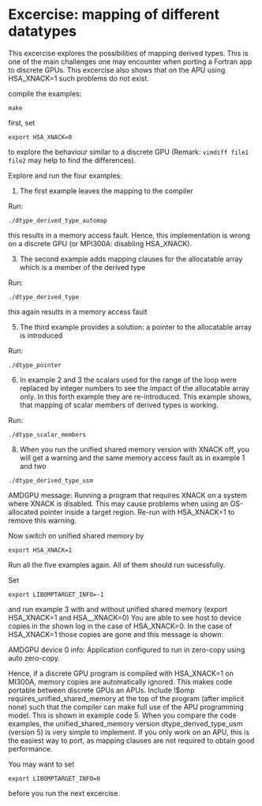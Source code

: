# Excercise: mapping of different datatypes

This excercise explores the possibilities of mapping derived types. This is one of the main challenges one may encounter when porting a Fortran app to discrete GPUs. This excercise also shows that on the APU using HSA_XNACK=1 such problems do not exist.

compile the examples:
```
make
```
first, set 
```
export HSA_XNACK=0
```
to explore the behaviour similar to a discrete GPU (Remark: ```vimdiff file1 file2``` may help to find the differences).

Explore and run the four examples:

1) The first example leaves the mapping to the compiler

Run:
```
./dtype_derived_type_automap
```
this results in a memory access fault. Hence, this implementation is wrong on a discrete GPU (or MPI300A: disabling HSA_XNACK).

3) The second example adds mapping clauses for the allocatable array which is a member of the derived type

Run:
```
./dtype_derived_type
```
this again results in a memory access fault

5) The third example provides a solution: a pointer to the allocatable array is introduced

Run:
```
./dtype_pointer
```

6) In example 2 and 3 the scalars used for the range of the loop were replaced by integer numbers to see the impact of the allocatable array only. In this forth example they are re-introduced. This example shows, that mapping of scalar members of derived types is working.

Run:
```
./dtype_scalar_members
```

8) When you run the unified shared memory version with XNACK off, you will get a warning and the same memory access fault as in example 1 and two
```
./dtype_derived_type_usm
```
AMDGPU message: Running a program that requires XNACK on a system where XNACK is disabled. This may cause problems when using an OS-allocated pointer inside a target region. Re-run with HSA_XNACK=1 to remove this warning.

Now switch on unified shared memory by 
```
export HSA_XNACK=1
```
Run all the five examples again. All of them should run sucessfully.

Set 
```
export LIBOMPTARGET_INFO=-1 
```
and run example 3  with and without unified shared memory (export HSA_XNACK=1 and  HSA__XNACK=0)
You are able to see host to device copies in the shown log in the case of HSA_XNACK=0.
In the case of HSA_XNACK=1 those copies are gone and this message is shown:

AMDGPU device 0 info: Application configured to run in zero-copy using auto zero-copy.

Hence, if a discrete GPU program is compiled with HSA_XNACK=1 on MI300A, memory copies are automatically ignored. This makes code portable between discrete GPUs an APUs. Include !$omp requires_unified_shared_memory at the top of the program (after implicit none) such that the compiler can make full use of the APU programming model. This is shown in example code 5.
When you compare the code examples, the unified_shared_memory version dtype_derived_type_usm (version 5) is very simple to implement. If you only work on an APU, this is the easiest way to port, as mapping clauses are not required to obtain good performance.

You may want to set
```
export LIBOMPTARGET_INFO=0
```
before you run the next excercise.
